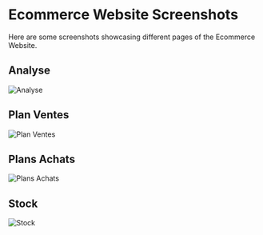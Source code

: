 # Ecommerce Website Screenshots

Here are some screenshots showcasing different pages of the Ecommerce Website.

## Analyse
![Analyse](./Analyse.webp)

## Plan Ventes
![Plan Ventes](./PlanVentes.webp)

## Plans Achats
![Plans Achats](./PlansAchats.webp)

## Stock
![Stock](./Stock.webp)
